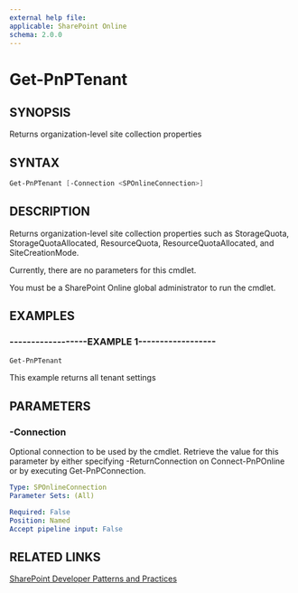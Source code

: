 ```yaml
---
external help file:
applicable: SharePoint Online
schema: 2.0.0
---
```

# Get-PnPTenant

## SYNOPSIS
Returns organization-level site collection properties

## SYNTAX 

```powershell
Get-PnPTenant [-Connection <SPOnlineConnection>]
```

## DESCRIPTION
Returns organization-level site collection properties such as StorageQuota, StorageQuotaAllocated, ResourceQuota,
ResourceQuotaAllocated, and SiteCreationMode.

Currently, there are no parameters for this cmdlet.

You must be a SharePoint Online global administrator to run the cmdlet.

## EXAMPLES

### ------------------EXAMPLE 1------------------
```powershell
Get-PnPTenant
```

This example returns all tenant settings

## PARAMETERS

### -Connection
Optional connection to be used by the cmdlet. Retrieve the value for this parameter by either specifying -ReturnConnection on Connect-PnPOnline or by executing Get-PnPConnection.

```yaml
Type: SPOnlineConnection
Parameter Sets: (All)

Required: False
Position: Named
Accept pipeline input: False
```

## RELATED LINKS

[SharePoint Developer Patterns and Practices](https://aka.ms/sppnp)